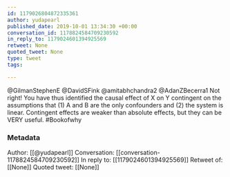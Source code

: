 ```yaml
---
id: 1179026804872335361
author: yudapearl
published_date: 2019-10-01 13:34:30 +00:00
conversation_id: 1178824584709230592
in_reply_to: 1179024601394925569
retweet: None
quoted_tweet: None
type: tweet
tags:

---
```


@GilmanStephenE @DavidSFink @amitabhchandra2 @AdanZBecerra1 Not right! You have thus identified the causal effect of X on Y contingent on the assumptions that (1) A and B are the only confounders and (2) the system is linear. Contingent effects are weaker than absolute effects, but they can be VERY useful. #Bookofwhy

### Metadata

Author: [[@yudapearl]]
Conversation: [[conversation-1178824584709230592]]
In reply to: [[1179024601394925569]]
Retweet of: [[None]]
Quoted tweet: [[None]]
